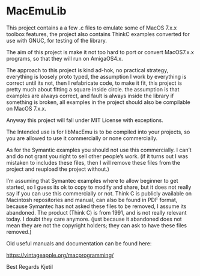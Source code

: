 # MacEmuLib

This project contains a a few .c files to emulate some of MacOS 7.x.x toolbox features, 
the project also contains ThinkC examples converted for use with GNUC, for testing of the library.

The aim of this project is make it not too hard to port or convert MacOS7.x.x programs, so that they will run on AmigaOS4.x.

The approach to this project is kind ad-hok, no practical strategy, everything is loosely proto typed, the assumption I work by everything is correct until its not, then I refabricate code, to make it fit, this project is pretty much about fitting a square inside circle. the assumption is that examples are always correct, and fault is always inside the library if something is broken, all examples in the project should also be compilable on MacOS 7.x.x.

Anyway this project will fall under MIT License with exceptions.

The Intended use is for libMacEmu is to be compiled into your projects, so you are allowed to use it commercially or none commercially. 

As for the Symantic examples you should not use this commercially. I can’t and do not grant you right to sell other people’s work.
(if it turns out I was mistaken to includes these files, then I will remove these files from the project and reupload the project without.)

I’m assuming that Symantec examples where to allow beginner to get started, so I guess its ok to copy to modify and share, but it does not really say if you can use this commercially or not. Think C is publicly available on Macintosh repositories and manual, can also be found in PDF format, because Symantec has not asked these files to be removed, I assume its abandoned. The product (Think C) is from 1991, and is not really relevant today. I doubt they care anymore. (just because it abandoned does not mean they are not the copyright holders; they can ask to have these files removed.)

Old useful manuals and documentation can be found here:

https://vintageapple.org/macprogramming/

Best Regards
Kjetil
